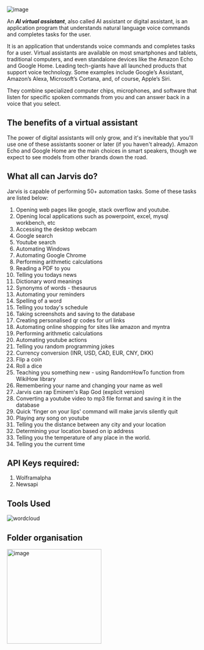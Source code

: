 ![image](https://cdn.dribbble.com/users/14238654/screenshots/20162978/media/e38d247e2029c66c5558a760b12195b8.gif)

An ***AI virtual assistant***, also called AI assistant or digital assistant, is an application program that understands natural language voice commands and completes tasks for the user.

It is an application that understands voice commands and completes tasks for a user. Virtual assistants are available on most smartphones and tablets, traditional computers, and even standalone devices like the Amazon Echo and Google Home. Leading tech-giants have all launched products that support voice technology. Some examples include Google’s Assistant, Amazon’s Alexa, Microsoft’s Cortana, and, of course, Apple’s Siri.

They combine specialized computer chips, microphones, and software that listen for specific spoken commands from you and can answer back in a voice that you select.

## **The benefits of a virtual assistant**

The power of digital assistants will only grow, and it's inevitable that you'll use one of these assistants sooner or later (if you haven't already). Amazon Echo and Google Home are the main choices in smart speakers, though we expect to see models from other brands down the road.

## **What all can Jarvis do?**

Jarvis is capable of performing 50+ automation tasks. Some of these tasks are listed below:

1. Opening web pages like google, stack overflow and youtube.
2. Opening local applications such as powerpoint, excel, mysql workbench, etc
3. Accessing the desktop webcam
4. Google search
5. Youtube search
6. Automating Windows
7. Automating Google Chrome
8. Performing arithmetic calculations
9. Reading a PDF to you
10. Telling you todays news
11. Dictionary word meanings
12. Synonyms of words - thesaurus
13. Automating your reminders 
14. Spelling of a word
15. Telling you today's schedule
16. Taking screenshots and saving to the database
17. Creating personalised qr codes for url links
18. Automating online shopping for sites like amazon and myntra
19. Performing arithmetic calculations
20. Automating youtube actions
21. Telling you random programming jokes
22. Currency conversion (INR, USD, CAD, EUR, CNY, DKK)
23. Flip a coin 
24. Roll a dice
25. Teaching you something new - using RandomHowTo function from WikiHow library
26. Remembering your name and changing your name as well
27. Jarvis can rap Eminem's Rap God (explicit version)
28. Converting a youtube video to mp3 file format and saving it in the database
29. Quick 'finger on your lips' command will make jarvis silently quit
30. Playing any song on youtube
31. Telling you the distance between any city and your location
32. Determining your location based on ip address
33. Telling you the temperature of any place in the world.
34. Telling you the current time

## API Keys required:

1. Wolframalpha
2. Newsapi

## **Tools Used**

![wordcloud](https://user-images.githubusercontent.com/106082126/208312737-fad9db35-1b34-4f21-95ca-e927e07b25d3.jpg)

## Folder organisation

<img width="247" alt="image" src="https://user-images.githubusercontent.com/106082126/208313476-f8c13304-344a-4743-ac9a-9144fd909347.png">




